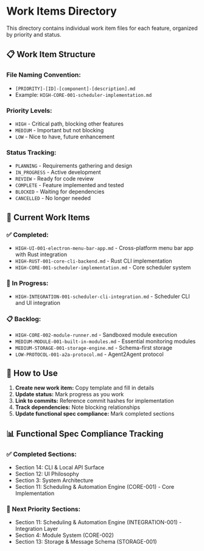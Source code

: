 # Work Items Directory

This directory contains individual work item files for each feature, organized by priority and status.

## 📋 **Work Item Structure**

### **File Naming Convention:**
- `[PRIORITY]-[ID]-[component]-[description].md`
- Example: `HIGH-CORE-001-scheduler-implementation.md`

### **Priority Levels:**
- `HIGH` - Critical path, blocking other features
- `MEDIUM` - Important but not blocking
- `LOW` - Nice to have, future enhancement

### **Status Tracking:**
- `PLANNING` - Requirements gathering and design
- `IN_PROGRESS` - Active development
- `REVIEW` - Ready for code review
- `COMPLETE` - Feature implemented and tested
- `BLOCKED` - Waiting for dependencies
- `CANCELLED` - No longer needed

## 📁 **Current Work Items**

### **✅ Completed:**
- `HIGH-UI-001-electron-menu-bar-app.md` - Cross-platform menu bar app with Rust integration
- `HIGH-RUST-001-core-cli-backend.md` - Rust CLI implementation
- `HIGH-CORE-001-scheduler-implementation.md` - Core scheduler system

### **🔄 In Progress:**
- `HIGH-INTEGRATION-001-scheduler-cli-integration.md` - Scheduler CLI and UI integration

### **📋 Backlog:**
- `HIGH-CORE-002-module-runner.md` - Sandboxed module execution
- `MEDIUM-MODULE-001-built-in-modules.md` - Essential monitoring modules
- `MEDIUM-STORAGE-001-storage-engine.md` - Schema-first storage
- `LOW-PROTOCOL-001-a2a-protocol.md` - Agent2Agent protocol

## 🎯 **How to Use**

1. **Create new work item:** Copy template and fill in details
2. **Update status:** Mark progress as you work
3. **Link to commits:** Reference commit hashes for implementation
4. **Track dependencies:** Note blocking relationships
5. **Update functional spec compliance:** Mark completed sections

## 📊 **Functional Spec Compliance Tracking**

### **✅ Completed Sections:**
- Section 14: CLI & Local API Surface
- Section 12: UI Philosophy  
- Section 3: System Architecture
- Section 11: Scheduling & Automation Engine (CORE-001) - Core Implementation

### **🔄 Next Priority Sections:**
- Section 11: Scheduling & Automation Engine (INTEGRATION-001) - Integration Layer
- Section 4: Module System (CORE-002)
- Section 13: Storage & Message Schema (STORAGE-001) 